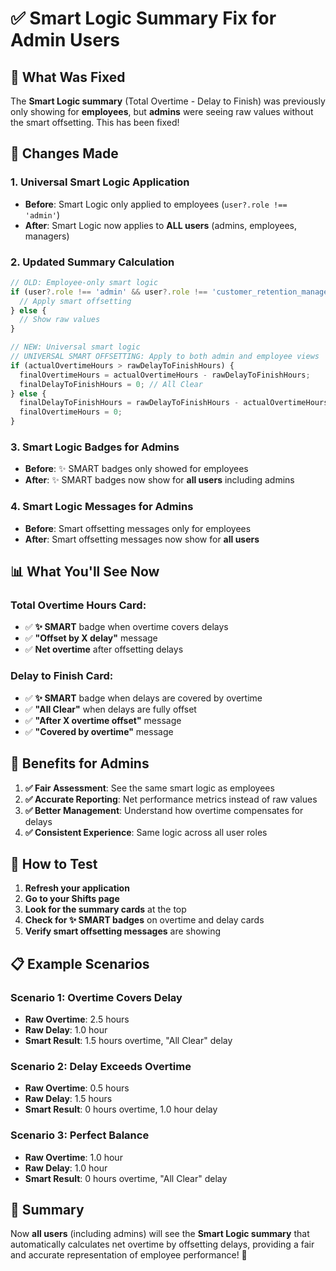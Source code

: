 # ✅ Smart Logic Summary Fix for Admin Users

## 🔧 **What Was Fixed**

The **Smart Logic summary** (Total Overtime - Delay to Finish) was previously only showing for **employees**, but **admins** were seeing raw values without the smart offsetting. This has been fixed!

## 🎯 **Changes Made**

### **1. Universal Smart Logic Application**
- **Before**: Smart Logic only applied to employees (`user?.role !== 'admin'`)
- **After**: Smart Logic now applies to **ALL users** (admins, employees, managers)

### **2. Updated Summary Calculation**
```typescript
// OLD: Employee-only smart logic
if (user?.role !== 'admin' && user?.role !== 'customer_retention_manager') {
  // Apply smart offsetting
} else {
  // Show raw values
}

// NEW: Universal smart logic
// UNIVERSAL SMART OFFSETTING: Apply to both admin and employee views
if (actualOvertimeHours > rawDelayToFinishHours) {
  finalOvertimeHours = actualOvertimeHours - rawDelayToFinishHours;
  finalDelayToFinishHours = 0; // All Clear
} else {
  finalDelayToFinishHours = rawDelayToFinishHours - actualOvertimeHours;
  finalOvertimeHours = 0;
}
```

### **3. Smart Logic Badges for Admins**
- **Before**: ✨ SMART badges only showed for employees
- **After**: ✨ SMART badges now show for **all users** including admins

### **4. Smart Logic Messages for Admins**
- **Before**: Smart offsetting messages only for employees
- **After**: Smart offsetting messages now show for **all users**

## 📊 **What You'll See Now**

### **Total Overtime Hours Card:**
- ✅ **✨ SMART** badge when overtime covers delays
- ✅ **"Offset by X delay"** message
- ✅ **Net overtime** after offsetting delays

### **Delay to Finish Card:**
- ✅ **✨ SMART** badge when delays are covered by overtime
- ✅ **"All Clear"** when delays are fully offset
- ✅ **"After X overtime offset"** message
- ✅ **"Covered by overtime"** message

## 🎉 **Benefits for Admins**

1. **✅ Fair Assessment**: See the same smart logic as employees
2. **✅ Accurate Reporting**: Net performance metrics instead of raw values
3. **✅ Better Management**: Understand how overtime compensates for delays
4. **✅ Consistent Experience**: Same logic across all user roles

## 🔄 **How to Test**

1. **Refresh your application**
2. **Go to your Shifts page**
3. **Look for the summary cards** at the top
4. **Check for ✨ SMART badges** on overtime and delay cards
5. **Verify smart offsetting messages** are showing

## 📋 **Example Scenarios**

### **Scenario 1: Overtime Covers Delay**
- **Raw Overtime**: 2.5 hours
- **Raw Delay**: 1.0 hour
- **Smart Result**: 1.5 hours overtime, "All Clear" delay

### **Scenario 2: Delay Exceeds Overtime**
- **Raw Overtime**: 0.5 hours
- **Raw Delay**: 1.5 hours
- **Smart Result**: 0 hours overtime, 1.0 hour delay

### **Scenario 3: Perfect Balance**
- **Raw Overtime**: 1.0 hour
- **Raw Delay**: 1.0 hour
- **Smart Result**: 0 hours overtime, "All Clear" delay

## 🎯 **Summary**

Now **all users** (including admins) will see the **Smart Logic summary** that automatically calculates net overtime by offsetting delays, providing a fair and accurate representation of employee performance! 🚀
